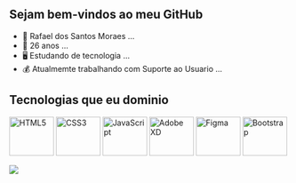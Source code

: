## Sejam bem-vindos ao meu GitHub

- 👦 Rafael dos Santos Moraes ...
- 🍰 26 anos ...
- 🖥️ Estudando de tecnologia ...
- 💰 Atualmemte trabalhando com Suporte ao Usuario ...

<div>
   <h2>Tecnologias que eu dominio</h2> 
    <img src="https://cdn.jsdelivr.net/gh/devicons/devicon/icons/html5/html5-original-wordmark.svg" width="80px" height="70" align="center" alt="HTML5"/>
    <img src="https://cdn.jsdelivr.net/gh/devicons/devicon/icons/css3/css3-original-wordmark.svg" width="80px" height="70" align="center" alt="CSS3"/> 
    <img src="https://cdn.jsdelivr.net/gh/devicons/devicon/icons/javascript/javascript-original.svg" width="80px" height="70" align="center" alt="JavaScript"/>               <img src="https://cdn.jsdelivr.net/gh/devicons/devicon/icons/xd/xd-plain.svg" width="80px" height="70" align="center" alt="Adobe XD"/>
    <img src="https://cdn.jsdelivr.net/gh/devicons/devicon/icons/figma/figma-original.svg" width="80px" height="70" align="center" alt="Figma"/>
    <img src="https://cdn.jsdelivr.net/gh/devicons/devicon/icons/bootstrap/bootstrap-original-wordmark.svg" width="80px" height="70" align="center" alt="Bootstrap"/>     
</div>

<div>
   </br>
   <a href="https://www.linkedin.com/in/rafaeldossantosmoraes/" /><img src="https://img.shields.io/badge/LinkedIn-0077B5?style=for-the-badge&logo=linkedin&logoColor=white" target="_blank"/></a>
</div>
